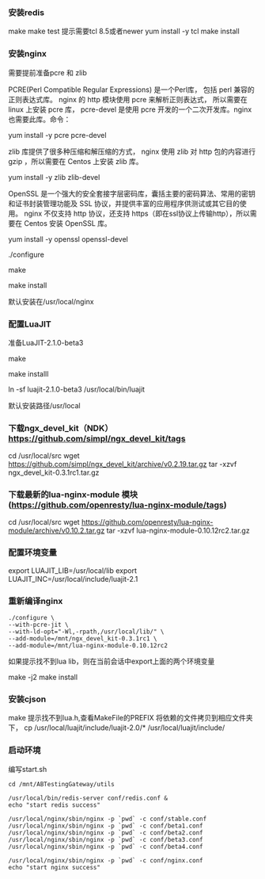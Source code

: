 
### 安装redis
make
make test 提示需要tcl 8.5或者newer
yum install -y tcl
make install
       
### 安装nginx
需要提前准备pcre 和 zlib
       
PCRE(Perl Compatible Regular Expressions) 是一个Perl库，
包括 perl 兼容的正则表达式库。
nginx 的 http 模块使用 pcre 来解析正则表达式，
所以需要在 linux 上安装 pcre 库，
pcre-devel 是使用 pcre 开发的一个二次开发库。nginx也需要此库。命令：

yum install -y pcre pcre-devel

zlib 库提供了很多种压缩和解压缩的方式， nginx 使用 zlib 对 http 包的内容进行 gzip ，所以需要在 Centos 上安装 zlib 库。

yum install -y zlib zlib-devel

OpenSSL 是一个强大的安全套接字层密码库，囊括主要的密码算法、常用的密钥和证书封装管理功能及 SSL 协议，并提供丰富的应用程序供测试或其它目的使用。
nginx 不仅支持 http 协议，还支持 https（即在ssl协议上传输http），所以需要在 Centos 安装 OpenSSL 库。

yum install -y openssl openssl-devel

﻿./configure

make 

make install

默认安装在﻿/usr/local/nginx

### 配置LuaJIT
准备﻿LuaJIT-2.1.0-beta3

make 

make installl

﻿ln -sf luajit-2.1.0-beta3 /usr/local/bin/luajit

默认安装路径/usr/local

### 下载ngx_devel_kit（NDK）https://github.com/simpl/ngx_devel_kit/tags
cd /usr/local/src 
wget https://github.com/simpl/ngx_devel_kit/archive/v0.2.19.tar.gz 
tar -xzvf ngx_devel_kit-0.3.1rc1.tar.gz

### 下载最新的lua-nginx-module 模块 (https://github.com/openresty/lua-nginx-module/tags)
cd /usr/local/src
wget https://github.com/openresty/lua-nginx-module/archive/v0.10.2.tar.gz 
tar -xzvf lua-nginx-module-0.10.12rc2.tar.gz

### 配置环境变量
export LUAJIT_LIB=/usr/local/lib
export LUAJIT_INC=﻿/usr/local/include/luajit-2.1


### 重新编译nginx

````
﻿./configure \
--with-pcre-jit \
--with-ld-opt="-Wl,-rpath,/usr/local/lib/" \
--add-module=/mnt/ngx_devel_kit-0.3.1rc1 \
--add-module=/mnt/lua-nginx-module-0.10.12rc2
````
如果提示找不到lua lib，则在当前会话中export上面的两个环境变量

make -j2
make install

### 安装cjson

make
    提示找不到﻿lua.h,查看MakeFile的PREFIX
    将﻿依赖的文件拷贝到相应文件夹下， cp /usr/local/luajit/include/luajit-2.0/* /usr/local/luajit/include/



### 启动环境
编写start.sh
````
﻿cd /mnt/ABTestingGateway/utils

/usr/local/bin/redis-server conf/redis.conf &
echo "start redis success"

/usr/local/nginx/sbin/nginx -p `pwd` -c conf/stable.conf
/usr/local/nginx/sbin/nginx -p `pwd` -c conf/beta1.conf
/usr/local/nginx/sbin/nginx -p `pwd` -c conf/beta2.conf
/usr/local/nginx/sbin/nginx -p `pwd` -c conf/beta3.conf
/usr/local/nginx/sbin/nginx -p `pwd` -c conf/beta4.conf

/usr/local/nginx/sbin/nginx -p `pwd` -c conf/nginx.conf
echo "start nginx success"

````  


  
    
    
    
    
    
    
    
    








































       